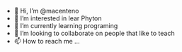 - 👋 Hi, I’m @macenteno
- 👀 I’m interested in lear Phyton
- 🌱 I’m currently learning programing
- 💞️ I’m looking to collaborate on people that like to teach
- 📫 How to reach me ...

<!---
macenteno/macenteno is a ✨ special ✨ repository because its `README.md` (this file) appears on your GitHub profile.
You can click the Preview link to take a look at your changes.
--->
